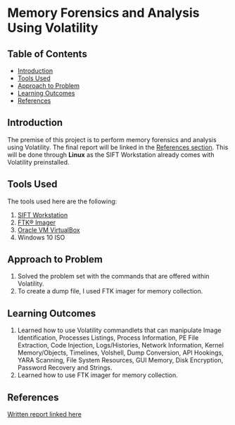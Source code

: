 # Memory Forensics and Analysis Using Volatility

## Table of Contents

- [Introduction](#Introduction)
- [Tools Used](#Tools-Used)
- [Approach to Problem](#Approach-to-Problem)
- [Learning Outcomes](#Learning-Outcomes)
- [References](#References)

<h2 id="#Introduction">Introduction</h2>

The premise of this project is to perform memory forensics and analysis using Volatility. The final report will be linked in the [References section](#References). This will be done through **Linux** as the SIFT Workstation already comes with Volatility preinstalled.

<h2 id="#Tools-Used">Tools Used</h2>

The tools used here are the following:

1. [SIFT Workstation](https://www.sans.org/tools/sift-workstation/)
2. [FTK® Imager](https://www.exterro.com/ftk-imager)
3. [Oracle VM VirtualBox](https://www.virtualbox.org/)
4. Windows 10 ISO

<h2 id="#Approach-to-Problem">Approach to Problem</h2>

1. Solved the problem set with the commands that are offered within Volatility.
2. To create a dump file, I used FTK imager for memory collection. 

<h2 id="#Learning-Outcomes">Learning Outcomes</h2>

1. Learned how to use Volatility commandlets that can manipulate Image Identification, Processes Listings, Process Information, PE File Extraction, Code Injection, Logs/Histories, Network Information, Kernel Memory/Objects, Timelines, Volshell, Dump Conversion, API Hookings, YARA Scanning, File System Resources, GUI Memory, Disk Encryption, Password Recovery and Strings.
2. Learned how to use FTK imager for memory collection.

## References

[Written report linked here](https://github.com/JacYuan1/Memory-Forensics-and-Analysis-Using-Volatility-Project/blob/main/Memory%20Forensics%20and%20Analysis.pdf)
